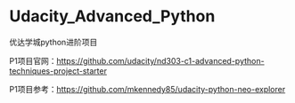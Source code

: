 # Udacity_Advanced_Python
优达学城python进阶项目

P1项目官网：https://github.com/udacity/nd303-c1-advanced-python-techniques-project-starter

P1项目参考：https://github.com/mkennedy85/udacity-python-neo-explorer

